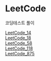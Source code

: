 # LeetCode
코딩테스트 풀이

[LeetCode_14](#LeetCode_14_Longest)
<br>
[LeetCode_18](#LeetCode_18_4Sum)
<br>
[LeetCode_58](#LeetCode_58)
<br>
[LeetCode_118](#LectCode_118_Pascal)
<br>
[LeetCode_875](#LeetCode_875)
